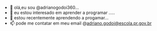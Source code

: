 - 👋 olá,eu sou @adrianogodoi360...
- 👀 eu estou interesado em aprender a programar .....
- 🌱 estou recentemente aprendendo a progamar...
- 📫 pode me contatar em meu email @adriano.godoi@escola.pr.gov.br

<!---
adrianogodoi360/adrianogodoi360 is a ✨ special ✨ repository because its `README.md` (this file) appears on your GitHub profile.
You can click the Preview link to take a look at your changes.
--->
